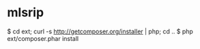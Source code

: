 mlsrip
======
$ cd ext; curl -s http://getcomposer.org/installer | php; cd ..
$ php ext/composer.phar install

